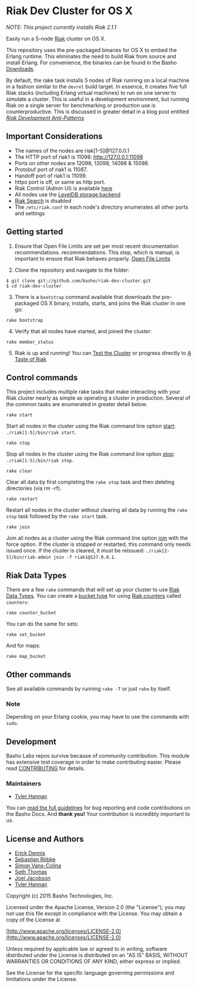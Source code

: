 Riak Dev Cluster for OS X
=========================

*NOTE: This project currently installs Riak 2.1.1*

Easily run a 5-node [Riak](http://www.basho.com/riak) cluster on OS X.

This repository uses the pre-packaged binaries for OS X to embed the
Erlang runtime. This eliminates the need to build Riak from source and
install Erlang. For convenience, the binaries can be found in the Basho
[Downloads](http://docs.basho.com/riak/latest/downloads/).

By default, the rake task installs 5 nodes of Riak running on a local
machine in a fashion similar to the `devrel` build target. In essence,
it creates five full Riak stacks (including Erlang virtual machines) to
run on one server to simulate a cluster. This is useful in a development
environment, but running Riak on a single server for benchmarking or
production use is counterproductive. This is discussed in greater detail
in a blog post entitled [*Riak Development Anti-Patterns*](http://basho.com/riak-development-anti-patterns/)

## Important Considerations
* The names of the nodes are riak[1-5]@127.0.0.1
* The HTTP port of riak1 is 11098: <http://127.0.0.1:11098>
* Ports on other nodes are 12098, 13098, 14098 & 15098.
* Protobuf port of riak1 is 11087.
* Handoff port of riak1 is 11099.
* https port is off, or same as http port.
* Riak Control (Admin UI) is available [here](http://127.0.0.1:11098/admin)
* All nodes use the [LevelDB storage backend](http://docs.basho.com/riak/latest/ops/advanced/backends/leveldb/)
* [Riak Search](http://docs.basho.com/riak/latest/dev/using/search/) is disabled 
* The `/etc/riak.conf` in each node's directory enumerates all other
  ports and settings

## Getting started

1) Ensure that Open File Limits are set per most recent documentation
recommendations. recommendations. This step, which is manual, is
important to ensure that Riak behaves properly. [Open File Limits](http://docs.basho.com/riak/latest/ops/tuning/open-files-limit/#Mac-OS-X)

2) Clone the repository and navigate to the folder:

```
$ git clone git://github.com/basho/riak-dev-cluster.git
$ cd riak-dev-cluster
```

3) There is a `bootstrap` command available that downloads the
pre-packaged OS X binary, installs, starts, and joins the Riak cluster
in one go:

```
rake bootstrap
```

4) Verify that all nodes have started, and joined the cluster:

````
rake member_status
````

5) Riak is up and running! You can [Test the Cluster](http://docs.basho.com/riak/latest/quickstart/#Test-the-Cluster)
or progress directly to [A Taste of Riak](http://docs.basho.com/riak/latest/dev/taste-of-riak/)

## Control commands

This project includes multiple rake tasks that make interacting with
your Riak cluster nearly as simple as operating a cluster in production.
Several of the common tasks are enumerated in greater detail below.

```
rake start
```

Start all nodes in the cluster using the Riak command line option [start](http://docs.basho.com/riak/latest/ops/running/tools/riak/#start):
`./riak[1-5]/bin/riak start`. 

```
rake stop
```

Stop all nodes in the cluster using the Riak command line option [stop](http://docs.basho.com/riak/latest/ops/running/tools/riak/#stop):
`./riak[1-5]/bin/riak stop`. 

```
rake clear
```

Clear all data by first completing the `rake stop` task and then
deleting directories (via rm -rf).

```
rake restart
```

Restart all nodes in the cluster without clearing all data by running
the `rake stop` task followed by the `rake start` task.

```
rake join
```

Join all nodes as a cluster using the Riak command line option
[join](http://docs.basho.com/riak/latest/ops/running/tools/riak-admin/#join)
with the force option. If the cluster is stopped or restarted, this
command only needs issued once. If the cluster is cleared, it must be
reissued:  `./riak[2-5]/bin/riak-admin join -f riak1@127.0.0.1`. 

## Riak Data Types

There are a few `rake` commands that will set up your cluster to use
[Riak Data Types](http://docs.basho.com/riak/2.0.0/dev/using/data-types/). You can
create a [bucket type](http://docs.basho.com/riak/2.0.2/dev/advanced/bucket-types/) for
using [Riak counters](http://docs.basho.com/riak/2.0.2/dev/using/data-types/#Counters)
called `counters`:

```
rake counter_bucket
```

You can do the same for sets:

```
rake set_bucket
```

And for maps:

```
rake map_bucket
```

## Other commands

See all available commands by running `rake -T` or just `rake` by itself.

### Note

Depending on your Erlang cookie, you may have to use the commands with `sudo`.

## Development

Basho Labs repos survive because of community contribution. This module
has extensive test coverage in order to make contributing easier. Please
read [CONTRIBUTING](CONTRIBUTING.md) for details. 

### Maintainers

* [Tyler Hannan](https://github.com/tylerhannan)

You can [read the full
guidelines](http://docs.basho.com/riak/latest/community/bugs/) for bug
reporting and code contributions on the Basho Docs. And **thank you!**
Your contribution is incredibly important to us.

## License and Authors

* [Erick Dennis](https://github.com/edennis)
* [Sebastian Röbke](https://github.com/boosty)
* [Simon Vans-Colina](https://github.com/simonvc)
* [Seth Thomas](https://github.com/cheeseplus)
* [Joel Jacobson](https://github.com/joeljacobson)
* [Tyler Hannan](https://github.com/tylerhannan)

Copyright (c) 2015 Basho Technologies, Inc.

Licensed under the Apache License, Version 2.0 (the "License"); you may
not use this file except in compliance with the License. You may obtain
a copy of the License at

[http://www.apache.org/licenses/LICENSE-2.0](http://www.apache.org/licenses/LICENSE-2.0)

Unless required by applicable law or agreed to in writing, software
distributed under the License is distributed on an "AS IS" BASIS,
WITHOUT WARRANTIES OR CONDITIONS OF ANY KIND, either express or
implied.

See the License for the specific language governing permissions and
limitations under the License.





